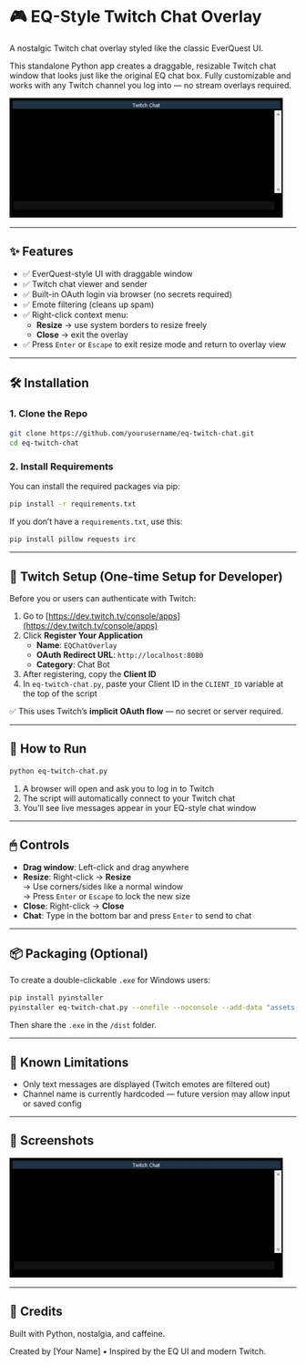 # 🎮 EQ-Style Twitch Chat Overlay

A nostalgic Twitch chat overlay styled like the classic EverQuest UI.

This standalone Python app creates a draggable, resizable Twitch chat window that looks just like the original EQ chat box. Fully customizable and works with any Twitch channel you log into — no stream overlays required.

![Demo Screenshot](./eq_chat_overlay_demo.gif)

---

## ✨ Features

- ✅ EverQuest-style UI with draggable window
- ✅ Twitch chat viewer and sender
- ✅ Built-in OAuth login via browser (no secrets required)
- ✅ Emote filtering (cleans up spam)
- ✅ Right-click context menu:
  - **Resize** → use system borders to resize freely
  - **Close** → exit the overlay
- ✅ Press `Enter` or `Escape` to exit resize mode and return to overlay view

---

## 🛠 Installation

### 1. Clone the Repo

```bash
git clone https://github.com/yourusername/eq-twitch-chat.git
cd eq-twitch-chat
```

### 2. Install Requirements

You can install the required packages via pip:

```bash
pip install -r requirements.txt
```

If you don’t have a `requirements.txt`, use this:

```bash
pip install pillow requests irc
```

---

## 🔐 Twitch Setup (One-time Setup for Developer)

Before you or users can authenticate with Twitch:

1. Go to [https://dev.twitch.tv/console/apps](https://dev.twitch.tv/console/apps)
2. Click **Register Your Application**
   - **Name**: `EQChatOverlay`
   - **OAuth Redirect URL**: `http://localhost:8080`
   - **Category**: Chat Bot
3. After registering, copy the **Client ID**
4. In `eq-twitch-chat.py`, paste your Client ID in the `CLIENT_ID` variable at the top of the script

✅ This uses Twitch’s **implicit OAuth flow** — no secret or server required.

---

## 🚀 How to Run

```bash
python eq-twitch-chat.py
```

1. A browser will open and ask you to log in to Twitch
2. The script will automatically connect to your Twitch chat
3. You’ll see live messages appear in your EQ-style chat window

---

## 🖱 Controls

- **Drag window**: Left-click and drag anywhere
- **Resize**: Right-click → **Resize**  
  → Use corners/sides like a normal window  
  → Press `Enter` or `Escape` to lock the new size
- **Close**: Right-click → **Close**
- **Chat**: Type in the bottom bar and press `Enter` to send to chat

---

## 📦 Packaging (Optional)

To create a double-clickable `.exe` for Windows users:

```bash
pip install pyinstaller
pyinstaller eq-twitch-chat.py --onefile --noconsole --add-data "assets;assets"
```

Then share the `.exe` in the `/dist` folder.

---

## 🧪 Known Limitations

- Only text messages are displayed (Twitch emotes are filtered out)
- Channel name is currently hardcoded — future version may allow input or saved config

---

## 📸 Screenshots

![Overlay Demo](./eq_chat_overlay_demo.gif)

---

## 🧠 Credits

Built with Python, nostalgia, and caffeine.

Created by [Your Name] • Inspired by the EQ UI and modern Twitch.
